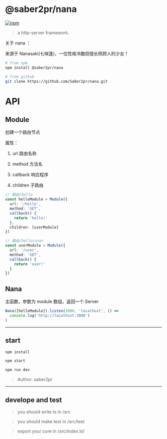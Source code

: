 # @saber2pr/nana

[![npm](https://img.shields.io/npm/v/@saber2pr/nana.svg?color=blue)](https://www.npmjs.com/package/@saber2pr/nana)

> a http-server framework.

关于 nana ：

来源于 Nanasaki(七咲逢)，一位性格冷酷但擅长照顾人的少女！

```bash
# from npm
npm install @saber2pr/nana

# from github
git clone https://github.com/Saber2pr/nana.git
```

# API

## Module

创建一个路由节点

属性：

1. url 路由名称

2. method 方法名

3. callback 响应程序

4. children 子路由

```ts
// 路由/hello
const helloModule = Module({
  url: '/hello',
  method: 'GET',
  callback() {
    return 'hello!'
  },
  children: [userModule]
})

// 路由/hello/user
const userModule = Module({
  url: '/user',
  method: 'GET',
  callback() {
    return 'user!'
  }
})
```

## Nana

主函数，参数为 module 数组，返回一个 Server

```ts
Nana([helloModule]).listen(3000, 'localhost', () =>
  console.log('http://localhost:3000')
)
```

---

## start

```bash
npm install
```

```bash
npm start

npm run dev

```

> Author: saber2pr

---

## develope and test

> you should write ts in /src

> you should make test in /src/test

> export your core in /src/index.ts!
